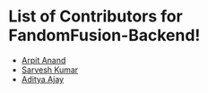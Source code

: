 # List of Contributors for FandomFusion-Backend!

-   [Arpit Anand](https://github.com/Buddha-11)
-   [Sarvesh Kumar](https://github.com/Sarvesh0955/)
-   [Aditya Ajay](https://github.com/Goddbott)
